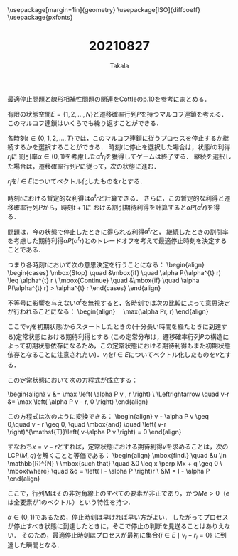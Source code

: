 ﻿---
title: 20210827
yesterday: 20210826
tomorrow: 20210828
days: 609
author: Takala
header-includes:
  - \usepackage[margin=1in]{geometry}
  - \usepackage[ISO]{diffcoeff}
  - \usepackage{pxfonts}
---



最適停止問題と線形相補性問題の関連をCottleのp.10を参考にまとめる．


有限の状態空間$E = \{1,2,...,N \}$と遷移確率行列$P$を持つマルコフ連鎖を考える．このマルコフ連鎖はいくらでも繰り返すことができる．


各時刻$t \in \{0,1,2,...,T \}$では，このマルコフ連鎖に従うプロセスを停止するか継続するかを選択することができる．
時刻$t$に停止を選択した場合は，状態$i$の利得$r_{i}$に
割引率$\alpha \in (0, 1)$を考慮した$\alpha^{t}r_{i}$を獲得してゲームは終了する．
継続を選択した場合は，遷移確率行列$P$に従って，次の状態に進む．


$r_{i}$を$i \in E$についてベクトル化したものを$r$とする．


時刻$t$における暫定的な利得は$\alpha^{t} r$と計算できる．
さらに，この暫定的な利得と遷移確率行列$P$から，時刻$t+1$に
おける割引期待利得を計算すると$\alpha P(\alpha^{t} r)$を得る．


問題は，今の状態で停止したときに得られる利得$\alpha^{t} r$と，
継続したときの割引率を考慮した期待利得$\alpha P(\alpha^{t} r)$とのトレードオフを考えて最適停止時刻を決定することである．


つまり各時刻$t$において次の意思決定を行うことになる：
\begin{align}
 \begin{cases}
   \mbox{Stop} \quad &\mbox{if} \quad \alpha P(\alpha^{t} r) \leq \alpha^{t} r
   \\
   \mbox{Continue} \quad &\mbox{if} \quad \alpha P(\alpha^{t} r) > \alpha^{t} r
 \end{cases}
\end{align}

不等号に影響を与えない$\alpha^{t}$を無視すると，各時刻では次の比較によって意思決定が行われることになる：
\begin{align}
　\max(\alpha Pr, r)
\end{align}

ここで$v_{i}$を初期状態$i$からスタートしたときの(十分長い時間を経たときに到達する)定常状態における期待利得とする
(この定常分布は，遷移確率行列$P$の構造によって初期状態依存になるため，この定常状態における期待利得もまた初期状態依存となることに注意されたい)．$v_{i}$を$i \in E$についてベクトル化したものを$v$とする．


この定常状態において次の方程式が成立する：

\begin{align}
  v &= \max \left( \alpha P v ,  r \right)
  \\
  \Leftrightarrow \quad
  v-r &= \max \left( \alpha P v - r,  0 \right)
\end{align}


この方程式は次のように変換できる：
\begin{align}
 v - \alpha P v \geq 0,\quad v - r \geq 0, \quad \mbox{and} \quad \left( v-r \right)^{\mathsf{T}}\left( v-\alpha P v \right) = 0
\end{align}


すなわち$x=v-r$とすれば，定常状態における期待利得$v$を求めることは，次のLCP$(M,q)$を解くことと等価である：
\begin{align}
 \mbox{find.} \quad &u \in \mathbb{R}^{N}
 \\
 \mbox{such that} \quad 
 &0 \leq x \perp Mx + q \geq 0
 \\
 \mbox{where}
 \quad &q =  \left( I - \alpha P \right)r
 \\
 &M = I - \alpha P
\end{align}

ここで，行列$M$はその非対角線上のすべての要素が非正であり，かつ$Me > 0$（$e$は全要素が1のベクトル）という特性を持つ．


$\alpha \in (0, 1)$であるため，停止時刻は早ければ早い方がよい．
したがってプロセスが停止すべき状態に到達したときに，そこで停止の判断を見送ることはありえない．
そのため，最適停止時刻はプロセスが最初に集合$\{ i \in E \mid v_{i} - r_{i} =0 \}$
に到達した瞬間となる．


